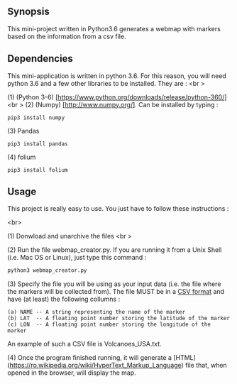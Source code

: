 ## Synopsis

This mini-project written in Python3.6 generates a webmap with markers based on the information from a csv file.

## Dependencies

This mini-application is written in python 3.6. For this reason, you will need python 3.6 and a few other libraries to be installed. They are : 
<br \>

(1) (Python 3-6) [https://www.python.org/downloads/release/python-360/]
<br \>
(2) (Numpy) [http://www.numpy.org/]. Can be installed by typing : 

```
pip3 install numpy    
```

(3) Pandas 
```
pip3 install pandas
```
(4) folium 
```
pip3 install folium
```

## Usage

This project is really easy to use. You just have to follow these instructions : 

<br\>

(1) Donwload and unarchive the files <br \>

(2) Run the file webmap_creator.py. If you are running it from a Unix Shell (i.e. Mac OS or Linux), just type this command :  

```bash
python3 webmap_creator.py
```

(3) Specify the file you will be using as your input data (i.e. the file where the markers will be collected from). The file MUST be in a [CSV format](https://en.wikipedia.org/wiki/Comma-separated_value ) and have (at least) the following collumns : 

```
(a) NAME -- A string representing the name of the marker
(b) LAT  -- A floating point number storing the latitude of the marker
(c) LON  -- A floating point number storing the longitude of the marker
```

An example of such a CSV file is Volcanoes_USA.txt. 

(4) Once the program finished running, it will generate a [HTML] (https://ro.wikipedia.org/wiki/HyperText_Markup_Language) file that, when opened in the browser, will display the map. 


